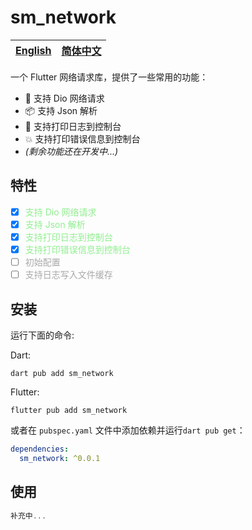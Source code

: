 # sm_network

| [English](README.md) | [简体中文](README.zh.md) |
| ------------------ | ----------------------- |

一个 Flutter 网络请求库，提供了一些常用的功能：

- 📱 支持 Dio 网络请求
- 📦 支持 Json 解析
- 🎉 支持打印日志到控制台
- 💥 支持打印错误信息到控制台
- *(剩余功能还在开发中...)*

## 特性

- [x] <span style="color: lightgreen;">支持 Dio 网络请求</span>
- [x] <span style="color: lightgreen;">支持 Json 解析</span>
- [x] <span style="color: lightgreen;">支持打印日志到控制台</span>
- [x] <span style="color: lightgreen;">支持打印错误信息到控制台</span>
- [ ] <span style="color: #A9A9A9;">初始配置</span>
- [ ] <span style="color: #A9A9A9;">支持日志写入文件缓存</span>

## 安装

运行下面的命令:

Dart:

``` shell
dart pub add sm_network
```

Flutter:

``` shell
flutter pub add sm_network
```

或者在 `pubspec.yaml` 文件中添加依赖并运行`dart pub get`：

``` yaml
dependencies:
  sm_network: ^0.0.1
```

## 使用

``` dart
补充中...
```
